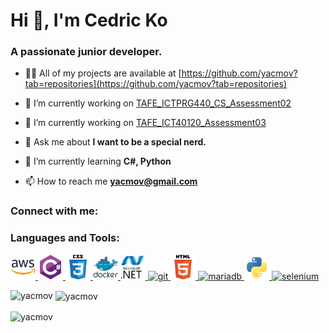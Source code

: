 <!-- https://rahuldkjain.github.io/gh-profile-readme-generator/  -->

<h1 align="left">Hi 👋, I'm Cedric Ko</h1>
<h3 align="left">A passionate junior developer.</h3>

- 👨‍💻 All of my projects are available at [https://github.com/yacmov?tab=repositories](https://github.com/yacmov?tab=repositories)

- 🔭 I’m currently working on [TAFE_ICTPRG440_CS_Assessment02](https://github.com/yacmov/TAFE_ICTPRG440_CS_Assessment02)

- 🔭 I’m currently working on [TAFE_ICT40120_Assessment03](https://github.com/yacmov/TAFE_ICT40120_Assessment03)

- 💬 Ask me about **I want to be a special nerd.**

- 🌱 I’m currently learning **C#, Python**

- 📫 How to reach me **yacmov@gmail.com**

<h3 align="left">Connect with me:</h3>
<p align="left">
</p>

<h3 align="left">Languages and Tools:</h3>
<p align="left"> <a href="https://aws.amazon.com" target="_blank" rel="noreferrer"> <img src="https://raw.githubusercontent.com/devicons/devicon/master/icons/amazonwebservices/amazonwebservices-original-wordmark.svg" alt="aws" width="40" height="40"/> </a> <a href="https://www.w3schools.com/cs/" target="_blank" rel="noreferrer"> <img src="https://raw.githubusercontent.com/devicons/devicon/master/icons/csharp/csharp-original.svg" alt="csharp" width="40" height="40"/> </a> <a href="https://www.w3schools.com/css/" target="_blank" rel="noreferrer"> <img src="https://raw.githubusercontent.com/devicons/devicon/master/icons/css3/css3-original-wordmark.svg" alt="css3" width="40" height="40"/> </a> <a href="https://www.docker.com/" target="_blank" rel="noreferrer"> <img src="https://raw.githubusercontent.com/devicons/devicon/master/icons/docker/docker-original-wordmark.svg" alt="docker" width="40" height="40"/> </a> <a href="https://dotnet.microsoft.com/" target="_blank" rel="noreferrer"> <img src="https://raw.githubusercontent.com/devicons/devicon/master/icons/dot-net/dot-net-original-wordmark.svg" alt="dotnet" width="40" height="40"/> </a> <a href="https://git-scm.com/" target="_blank" rel="noreferrer"> <img src="https://www.vectorlogo.zone/logos/git-scm/git-scm-icon.svg" alt="git" width="40" height="40"/> </a> <a href="https://www.w3.org/html/" target="_blank" rel="noreferrer"> <img src="https://raw.githubusercontent.com/devicons/devicon/master/icons/html5/html5-original-wordmark.svg" alt="html5" width="40" height="40"/> </a> <a href="https://mariadb.org/" target="_blank" rel="noreferrer"> <img src="https://www.vectorlogo.zone/logos/mariadb/mariadb-icon.svg" alt="mariadb" width="40" height="40"/> </a> <a href="https://www.python.org" target="_blank" rel="noreferrer"> <img src="https://raw.githubusercontent.com/devicons/devicon/master/icons/python/python-original.svg" alt="python" width="40" height="40"/> </a> <a href="https://www.selenium.dev" target="_blank" rel="noreferrer"> <img src="https://raw.githubusercontent.com/detain/svg-logos/780f25886640cef088af994181646db2f6b1a3f8/svg/selenium-logo.svg" alt="selenium" width="40" height="40"/> </a> </p>

<p><img align="left" src="https://github-readme-stats.vercel.app/api/top-langs?username=yacmov&show_icons=true&locale=en&layout=compact" alt="yacmov" /></p>

<p>&nbsp;<img align="center" src="https://github-readme-stats.vercel.app/api?username=yacmov&show_icons=true&locale=en" alt="yacmov" /></p>

<p><img align="center" src="https://github-readme-streak-stats.herokuapp.com/?user=yacmov&" alt="yacmov" /></p>
